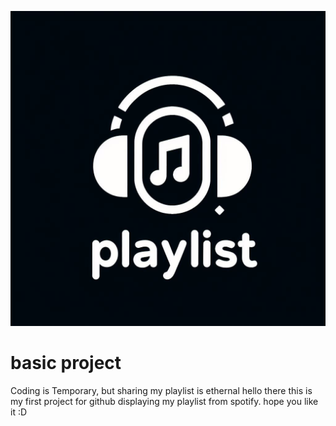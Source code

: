 ![logo](https://github.com/HarmlessValve/Playlist/blob/main/images/playlist.jpeg)
# basic project
Coding is Temporary, but sharing my playlist is ethernal
hello there this is my first project for github displaying my playlist from spotify. hope you like it :D

